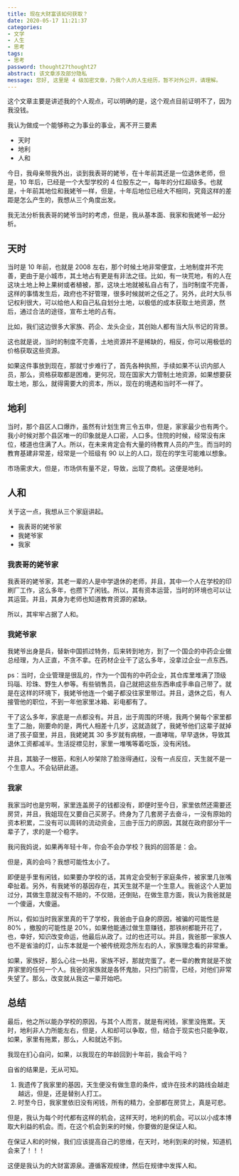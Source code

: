 ```yaml
---
title: 现在大财富该如何获取？
date: 2020-05-17 11:21:37
categories:
- 文学
- 人生
- 思考
tags:
- 思考
password: thought27thought27
abstract: 该文章涉及部分隐私
message: 您好, 这里是 4 级加密文章，乃我个人的人生经历，暂不对外公开，请理解。
---
```

这个文章主要是讲述我的个人观点，可以明确的是，这个观点目前证明不了，因为我没钱。

<!-- more -->

我认为做成一个能够称之为事业的事业，离不开三要素

- 天时
- 地利
- 人和

今日，我母亲带我外出，谈到我表哥的姥爷，在十年前其还是一位退休老师，但是，10 年后，已经是一个大型学校的 4 位股东之一，每年的分红超级多。也就是，十年前其地位和我姥爷一样，但是，十年后地位已经大不相同，究竟这样的差距是怎么产生的，我想从三个角度出发。

我无法分析我表哥的姥爷当时的考虑，但是，我从基本面、我家和我姥爷一起分析。

## 天时

当时是 10 年前，也就是 2008 左右，那个时候土地非常便宜，土地制度并不完善，更由于是小城市，其土地占有更是有非法之径。比如，有一块荒地，有的人在这块土地上种上果树或者植被，那，这块土地就被私自占有了，当时制度不完善，这样的事情发生后，政府也不好管理，很多时候就听之任之了。另外，此时大队书记权利很大，可以给他人和自己私自划分土地，以极低的成本获取土地资源，然后，通过合法的途径，宣布土地的占有。

比如，我们这边很多大家族、药企、龙头企业，其创始人都有当大队书记的背景。

这也就是说，当时的制度不完善，土地资源并不是稀缺的，相反，你可以用极低的价格获取这些资源。

如果这件事放到现在，那就寸步难行了，首先各种执照，手续如果不认识内部人员，那么，资格获取都是困难，更何况，现在国家大力管制土地资源，如果想要获取土地，那么，就得需要大的资本，所以，现在的境遇和当时不一样了。

## 地利

当时，那个县区人口爆炸，虽然有计划生育三令五申，但是，家家最少也有两个。我小时候对那个县区唯一的印象就是人口密，人口多。住院的时候，经常没有床位，楼道也住满了人。所以，在未来肯定会有大量的待教育人员的产生。而当时的教育基建非常差，经常是一个班级有 90 以上的人口，现在的学生可能难以想象。

市场需求大，但是，市场供有量不足，导致，出现了商机。这便是地利。

## 人和

关于这一点，我想从三个家庭讲起。

- 我表哥的姥爷家
- 我姥爷家
- 我家

### 我表哥的姥爷家

我表哥的姥爷家，其老一辈的人是中学退休的老师，并且，其中一个人在学校的印刷厂工作，这么多年，也攒下了闲钱。所以，其有资本运营，当时的环境也可以让其运营。并且，其身为老师也知道教育资源的紧缺。

所以，其牢牢占据了人和。

### 我姥爷家

我姥爷出身是兵，替新中国抓过特务，后来转到地方，到了一个国企的中药企业做总经理，为人正直，不贪不拿。在药材企业干了这么多年，没拿过企业一点东西。

ps：当时，企业管理是很乱的，作为一个国有的中药企业，其仓库里堆满了顶级玛瑙、珍珠、野生人参等。有些销售员，自己就把这些东西串成手串自己带了。就是在这样的环境下，我姥爷他连一个蝎子都没往家里带过。并且，退休之后，有人接管他的职位，不到一年他家里冰箱、彩电都有了。

干了这么多年，家底是一点都没有。并且，出于周围的环境，我两个舅每个家里都生了二胎，刚要命的是，两代人相差十几岁，这就造就了，我姥爷他们这辈子就掉进了孩子窟里，并且，我姥姥其 30 多岁就有病根，一直哮喘，早早退休，导致其退休工资都减半。生活捉襟见肘，家里一堆嘴等着吃饭，没有闲钱。

并且，其脑子一根筋，和别人吵架除了脸涨得通红，没有一点反应，天生就不是一个生意人。不会钻研此道。

### 我家

我家当时也是穷啊，家里连盖房子的钱都没有，即便时至今日，家里依然还需要还房贷，并且，我姐现在又要自己买房子。终身为了几套房子去奋斗，一没有原始的资本积累，二没有可以周转的流动资金，三由于压力的原因，其就在政府部分干一辈子了，求的是一个稳字。

我问我妈说，如果再年轻十年，你会不会办学校？我妈的回答是：会。

但是，真的会吗？我想可能性太小了。

即便是手里有闲钱，如果要办学校的话，其肯定会受制于家庭条件，被家里几张嘴牵扯着。另外，有我姥爷的基因存在，其天生就不是一个生意人。我爸这个人更加过分，其做生意就没有不赔的，不仅赔，还倒贴，在做生意方面，我认为我爸就是一个傻逼，大傻逼。

所以，假如当时我家里真的干了学校，我爸由于自身的原因，被骗的可能性是 80% ，撤股的可能性是 20%，如果他能通过做生意赚钱，那铁树都能开花了，也，幸好，知识改变命运，他最后从政了。过的也还可以。并且，我爸那一家族人也不是省油的灯，山东本就是一个被传统观念所左右的人，家族理念看的非常重。

如果，家族好，那么心往一处用，家族不好，那就完蛋了。老一辈的教育就是不放弃家里的任何一个人。我爸的家族就是各怀鬼胎，只扫门前雪，已经，对他们非常失望了。那么，改变就从我这一辈开始吧。

## 总结

最后，他之所以能办学校的原因，与其个人而言，就是有闲钱，家里没拖累。天时，地利非人力所能左右，但是，人和却可以争取，但，结合于现实也只能争取，如果，家里有拖累，那么，人和就达不到。

我现在扪心自问，如果，以我现在的年龄回到十年前，我会干吗？

自省的结果是，无从可知。

1. 我遗传了我家里的基因，天生便没有做生意的条件，或许在技术的路线会越走越远，但是，还是替别人打工。
2. 时至今日，我家里依旧没有闲钱，所有的精力，全部都在房贷上，真是可悲。

但是，我认为每个时代都有这样的机会，这样天时，地利的机会。可以以小成本博取大利益的机会。而，在这个机会到来的时候，你要做的是保证人和。

在保证人和的时候，我们应该提高自己的思维，在天时，地利到来的时候，知道机会来了！！！

这便是我认为的大财富源泉。遵循客观规律，然后在规律中发挥人和。
